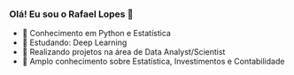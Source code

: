 ### Olá! Eu sou o Rafael Lopes  👋

- 🔭 Conhecimento em Python e Estatística
- 🌱 Estudando: Deep Learning
- 👯 Realizando projetos na área de Data Analyst/Scientist 
- 💭 Amplo conhecimento sobre Estatística, Investimentos e Contabilidade

  

